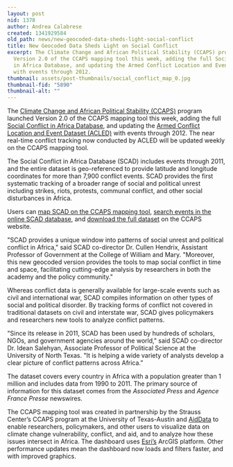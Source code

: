 ```yaml
---
layout: post
nid: 1378
author: Andrea Calabrese
created: 1341929584
old_path: news/new-geocoded-data-sheds-light-social-conflict
title: New Geocoded Data Sheds Light on Social Conflict
excerpt: The Climate Change and African Political Stability (CCAPS) program launched
  Version 2.0 of the CCAPS mapping tool this week, adding the full Social Conflict
  in Africa Database, and updating the Armed Conflict Location and Event Dataset (ACLED)
  with events through 2012.
thumbnail: assets/post-thumbnails/social_conflict_map_0.jpg
thumbnail-fid: "5890"
thumbnail-alt: ""
---
```


The [Climate Change and African Political Stability (CCAPS)](http://ccaps.strausscenter.org/) program launched Version 2.0 of the CCAPS mapping tool this week, adding the full [Social Conflict in Africa Database](http://strausscenter.org/ccaps/research/about-social-conflict.html), and updating the [Armed Conflict Location and Event Dataset (ACLED)](http://strausscenter.org/ccaps/research/armed-conflict.html) with events through 2012. The near real-time conflict tracking now conducted by ACLED will be updated weekly on the CCAPS mapping tool.

The Social Conflict in Africa Database (SCAD) includes events through 2011, and the entire dataset is geo-referenced to provide latitude and longitude coordinates for more than 7,900 conflict events. SCAD provides the first systematic tracking of a broader range of social and political unrest including strikes, riots, protests, communal conflict, and other social disturbances in Africa.

Users can [map SCAD on the CCAPS mapping tool](http://ccaps.aiddata.org/dashboards/show/539920), [search events in the online SCAD database](http://ccaps.aiddata.org/dashboards/show/539920), and [download the full dataset](http://strausscenter.org/scad.html) on the CCAPS website.

"SCAD provides a unique window into patterns of social unrest and political conflict in Africa," said SCAD co-director Dr. Cullen Hendrix, Assistant Professor of Government at the College of William and Mary. "Moreover, this new geocoded version provides the tools to map social conflict in time and space, facilitating cutting-edge analysis by researchers in both the academy and the policy community."

Whereas conflict data is generally available for large-scale events such as civil and international war, SCAD compiles information on other types of social and political disorder. By tracking forms of conflict not covered in traditional datasets on civil and interstate war, SCAD gives policymakers and researchers new tools to analyze conflict patterns.

"Since its release in 2011, SCAD has been used by hundreds of scholars, NGOs, and government agencies around the world," said SCAD co-director Dr. Idean Salehyan, Associate Professor of Political Science at the University of North Texas. "It is helping a wide variety of analysts develop a clear picture of conflict patterns across Africa.”

The dataset covers every country in Africa with a population greater than 1 million and includes data from 1990 to 2011. The primary source of information for this dataset comes from the *Associated Press* and *Agence France Presse* newswires.

The CCAPS mapping tool was created in partnership by the Strauss Center’s CCAPS program at the University of Texas-Austin and [AidData](http://www.aiddata.org/) to enable researchers, policymakers, and other users to visualize data on climate change vulnerability, conflict, and aid, and to analyze how these issues intersect in Africa. The dashboard uses [Esri’s](http://www.esri.com/) ArcGIS platform. Other performance updates mean the dashboard now loads and filters faster, and with improved graphics.
